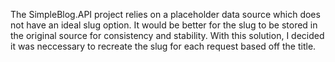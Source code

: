 The SimpleBlog.API project relies on a placeholder data source which does not have an ideal slug option. It would be better for the slug to be stored in the original source for consistency and stability. With this solution, I decided it was neccessary to recreate the slug for each request based off the title.

